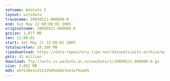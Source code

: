 ```yaml
---
setname: Waikato I
layout: witsdata
tracename: 20050521-000000-0
end: Sun May 22 00:00:01 2005
originalname: 20050521-000000-0
gzsize: 1,077 MB
len: 12:00:01
start: Sat May 21 12:00:01 2005
totalwirelen: 18,180 MB
ripedownload: https://data-repository.ripe.net/datasets/wits-archive/waikato/1/20050521-000000-0.gz
pkts: 41 million
download: ftp://wits.cs.waikato.ac.nz/waikato/1/20050521-000000-0.gz
size: 3,052 MB
md5: ebf530e3cd3132949eb8b7e63a79ae05
---
```

